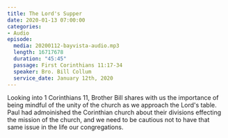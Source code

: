 ```yaml
---
title: The Lord's Supper
date: 2020-01-13 07:00:00
categories:
- Audio
episode:
  media: 20200112-bayvista-audio.mp3
  length: 16717678
  duration: "45:45"
  passage: First Corinthians 11:17-34
  speaker: Bro. Bill Collum
  service_date: January 12th, 2020
---
```

Looking into 1 Corinthians 11, Brother Bill shares with us the importance of being mindful of the unity of the church as we approach the Lord's table.  Paul had admoinished the Corinthian church about their divisions effecting the mission of the church, and we need to be cautious not to have that same issue in the life our congregations.